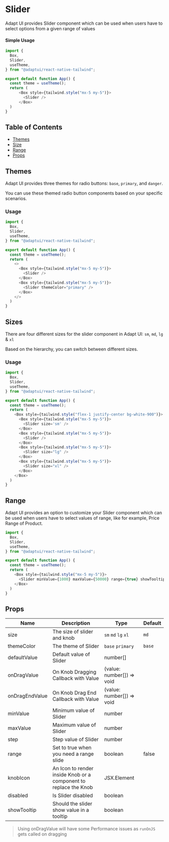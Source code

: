 # Slider

Adapt UI provides Slider component which can be used when users have to select
options from a given range of values

#### Simple Usage

```js
import {
  Box,
  Slider,
  useTheme,
} from "@adaptui/react-native-tailwind";

export default function App() {
  const theme = useTheme();
  return (
      <Box style={tailwind.style("mx-5 my-5")}>
        <Slider />
      </Box>
  )
}
```

## Table of Contents

- [Themes](#themes)
- [Size](#size)
- [Range](#range)
- [Props](#props)

## Themes

Adapt UI provides three themes for radio buttons: `base`, `primary`, and
`danger`.

You can use these themed radio button components based on your specific
scenarios.

### Usage

```js
import {
  Box,
  Slider,
  useTheme,
} from "@adaptui/react-native-tailwind";

export default function App() {
  const theme = useTheme();
  return (
    <>
      <Box style={tailwind.style("mx-5 my-5")}>
        <Slider />
      </Box>
      <Box style={tailwind.style("mx-5 my-5")}>
        <Slider themeColor="primary" />
      </Box>
    </>
  )
}
```

## Sizes

There are four different sizes for the slider component in Adapt UI: `sm`, `md`,
`lg` & `xl`

Based on the hierarchy, you can switch between different sizes.

### Usage

```js
import {
  Box,
  Slider,
  useTheme,
} from "@adaptui/react-native-tailwind";

export default function App() {
  const theme = useTheme();
  return (
    <Box style={tailwind.style("flex-1 justify-center bg-white-900")}>
      <Box style={tailwind.style("mx-5 my-5")}>
        <Slider size='sm' />
      </Box>
      <Box style={tailwind.style("mx-5 my-5")}>
        <Slider />
      </Box>
      <Box style={tailwind.style("mx-5 my-5")}>
        <Slider size="lg" />
      </Box>
      <Box style={tailwind.style("mx-5 my-5")}>
        <Slider size="xl" />
      </Box>
    </Box>
  )
}
```

## Range

Adapt UI provides an option to customize your Slider component which can be used
when users have to select values of range, like for example, Price Range of
Product.

```js
import {
  Box,
  Slider,
  useTheme,
} from "@adaptui/react-native-tailwind";

export default function App() {
  const theme = useTheme();
  return (
    <Box style={tailwind.style("mx-5 my-5")}>
      <Slider minValue={1000} maxValue={50000} range={true} showTooltip />
    </Box>
  )
}
```

## Props

| Name           | Description                                                      | Type                      | Default |
| -------------- | ---------------------------------------------------------------- | ------------------------- | ------- |
| size           | The size of slider and knob                                      | `sm` `md` `lg` `xl`       | `md`    |
| themeColor     | The theme of Slider                                              | `base` `primary`          | `base`  |
| defaultValue   | Default value of Slider                                          | number[]                  |         |
| onDragValue    | On Knob Dragging Callback with Value                             | (value: number[]) => void |         |
| onDragEndValue | On Knob Drag End Callback with Value                             | (value: number[]) => void |         |
| minValue       | Minimum value of Slider                                          | number                    |         |
| maxValue       | Maximum value of Slider                                          | number                    |         |
| step           | Step value of Slider                                             | number                    |         |
| range          | Set to true when you need a range slide                          | boolean                   | false   |
| knobIcon       | An Icon to render inside Knob or a component to replace the Knob | JSX.Element               |         |
| disabled       | Is Slider disabled                                               | boolean                   |         |
| showTooltip    | Should the slider show value in a tooltip                        | boolean                   |         |

> Using onDragValue will have some Performance issues as `runOnJS` gets called
> on dragging
